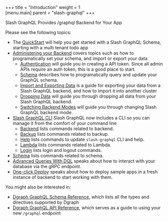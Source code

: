 +++
title = "Introduction"
weight = 1   
[menu.main]
    parent = "slash-graphql"
+++

<p className="subheading font-weight-regular">Slash GraphQL Provides /graphql Backend for Your App</p>

Please see the following topics:

- The [QuickStart](/slash-quick-start) will help you get started with a Slash GraphQL Schema, starting with a multi tenant todo app
- [Administering your Backend](/admin/overview) covers topics such as how to programatically set your schema, and import or export your data
  - [Authentication](/admin/authentication) will guide you in creating a API token. Since all admin APIs require an auth token, this is a good place to start.
  - [Schema](/admin/schema) describes how to programatically query and update your GraphQL schema.
  - [Import and Exporting Data](/admin/import-export) is a guide for exporting your data from a Slash GraphQL backend, and how to import it into another cluster
  - [Dropping Data](/admin/drop-data) will guide you through dropping all data from your Slash GraphQL backend.
  - [Switching Backend Modes](/admin/backend-modes) will guide you through changing Slash GraphQL backend mode.
- [Slash GraphQL CLI](/slash/overview) Slash GraphQL now includes a CLI so you can manage it from the comfort of your command line
  - [Backend](/slash-cli/backend) lists commands related to backend.
  - [Backup](/slash-cli/backup) lists commands related to backup.
  - [Help](/slash-cli/help-update) lists commands to update `slash-graphql` CLI and help.
  - [Lambda](/slash-cli/lambda) lists commands related to Lambda.
  - [Login](/slash-cli/login) lists login and logout commands.
- [Schema](/slash-cli/schema) lists commands related to schema.
- [Advanced Queries With DQL](/advanced-queries) speaks about how to interact with your database via the gRPC endpoint.
- [One-click Deploy](/one-click-deploy) speaks about how to deploy sample apps in a fresh instance of backend to start working with them.

You might also be interested in:

- [Dgraph GraphQL Schema Reference](https://dgraph.io/docs/graphql/schema/schema-overview), which lists all the types and directives supported by Dgraph
- [Dgraph GraphQL API Reference](https://dgraph.io/docs/graphql/api/api-overview), which serves as a guide to using your new `/graphql` endpoint
